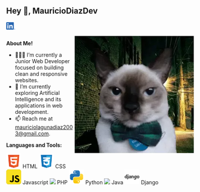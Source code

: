 <h2 title="intro"> Hey 👋, MauricioDiazDev</h2>

<a href="www.linkedin.com/in/mauricio-diaz-laguna">
  <img align="left" alt="Linkedin" width="24px" src="./assets/LI-In-Bug.png" />
</a>

<br />
<br />


 

  <img align="right" alt="meme" src="./assets/meme.jpg" />

**About Me!**

- 👨🏽‍💻 I’m currently a Junior Web Developer focused on building clean and responsive websites.
- 🌱 I’m currently exploring Artificial Intelligence and its applications in web development.
- 📫 Reach me at mauriciolagunadiaz2003@gmail.com.



**Languages and Tools:**  

<code><img height="40" src="./assets/html.png"></code> HTML
<code><img height="40" src="./assets/css.png"></code> CSS
<code><img height="40" src="./assets/javascript.png"></code> Javascript
<code><img height="40" src="./php-svgrepo-com.png"></code> PHP
<code><img height="40" src="./assets/python.png"></code> Python
<code><img height="40" src="./assets/asjava.png"></code> Java
<code><img height="40" src="/assets/django.png"></code> Django
